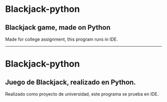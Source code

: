 # Blackjack-python
## Blackjack game, made on Python

Made for college assignment, this program runs in IDE.

----
# Blackjack-python
## Juego de Blackjack, realizado en Python.

Realizado como proyecto de universidad, este programa se prueba en IDE.
